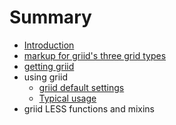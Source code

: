 # Summary

* [Introduction](README.md)
* [markup for griid's three grid types](markup_for_griids_three_grid_types.md)
* [getting griid](getting_griid.md)
* using griid
   * [griid default settings](using_griid/griid_default_settings.md)
   * [Typical usage](using_griid/typical_usage.md)
* griid LESS functions and mixins

